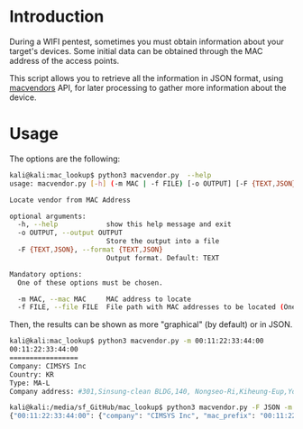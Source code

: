 # Introduction

During a WIFI pentest, sometimes you must obtain information about your target's devices. Some initial data can be obtained through the MAC address of the access points.

This script allows you to retrieve all the information in JSON format, using [macvendors](https://macvendors.co/api/) API, for later processing to gather more information about the device.

# Usage

The options are the following:

```bash
kali@kali:mac_lookup$ python3 macvendor.py  --help
usage: macvendor.py [-h] (-m MAC | -f FILE) [-o OUTPUT] [-F {TEXT,JSON}]

Locate vendor from MAC Address

optional arguments:
  -h, --help            show this help message and exit
  -o OUTPUT, --output OUTPUT
                        Store the output into a file
  -F {TEXT,JSON}, --format {TEXT,JSON}
                        Output format. Default: TEXT

Mandatory options:
  One of these options must be chosen.

  -m MAC, --mac MAC     MAC address to locate
  -f FILE, --file FILE  File path with MAC addresses to be located (One per line)
```

Then, the results can be shown as more "graphical" (by default) or in JSON.

```bash
kali@kali:mac_lookup$ python3 macvendor.py -m 00:11:22:33:44:00
00:11:22:33:44:00
=================
Company: CIMSYS Inc
Country: KR
Type: MA-L
Company address: #301,Sinsung-clean BLDG,140, Nongseo-Ri,Kiheung-Eup,Yongin-City  Kyunggi-Do  449-711,KR

kali@kali:/media/sf_GitHub/mac_lookup$ python3 macvendor.py -F JSON -m 00:11:22:33:44:00 
{"00:11:22:33:44:00": {"company": "CIMSYS Inc", "mac_prefix": "00:11:22", "address": "#301,Sinsung-clean BLDG,140, Nongseo-Ri,Kiheung-Eup,Yongin-City  Kyunggi-Do  449-711,KR", "start_hex": "001122000000", "end_hex": "001122FFFFFF", "country": "KR", "type": "MA-L"}}
```

